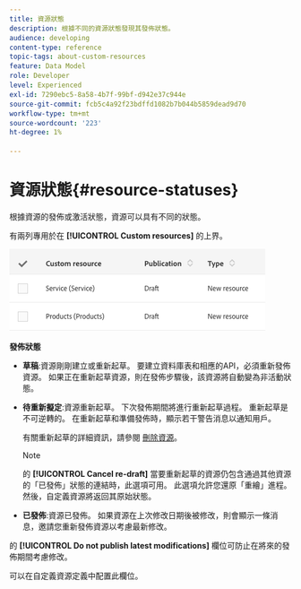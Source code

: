 ```yaml
---
title: 資源狀態
description: 根據不同的資源狀態發現其發佈狀態。
audience: developing
content-type: reference
topic-tags: about-custom-resources
feature: Data Model
role: Developer
level: Experienced
exl-id: 7290ebc5-8a58-4b7f-99bf-d942e37c944e
source-git-commit: fcb5c4a92f23bdffd1082b7b044b5859dead9d70
workflow-type: tm+mt
source-wordcount: '223'
ht-degree: 1%

---
```


# 資源狀態{#resource-statuses}

根據資源的發佈或激活狀態，資源可以具有不同的狀態。

有兩列專用於在 **[!UICONTROL Custom resources]** 的上界。

![](assets/schema_colonne_1.png)

**發佈狀態**

* **草稿**:資源剛剛建立或重新起草。 要建立資料庫表和相應的API，必須重新發佈資源。 如果正在重新起草資源，則在發佈步驟後，該資源將自動變為非活動狀態。
* **待重新擬定**:資源重新起草。 下次發佈期間將進行重新起草過程。 重新起草是不可逆轉的。 在重新起草和準備發佈時，顯示若干警告消息以通知用戶。

   有關重新起草的詳細資訊，請參閱 [刪除資源](../../developing/using/deleting-a-resource.md)。

   >[!NOTE]
   >
   >的 **[!UICONTROL Cancel re-draft]** 當要重新起草的資源仍包含通過其他資源的「已發佈」狀態的連結時，此選項可用。 此選項允許您還原「重繪」進程。 然後，自定義資源將返回其原始狀態。

* **已發佈**:資源已發佈。 如果資源在上次修改日期後被修改，則會顯示一條消息，邀請您重新發佈資源以考慮最新修改。

的 **[!UICONTROL Do not publish latest modifications]** 欄位可防止在將來的發佈期間考慮修改。

可以在自定義資源定義中配置此欄位。
